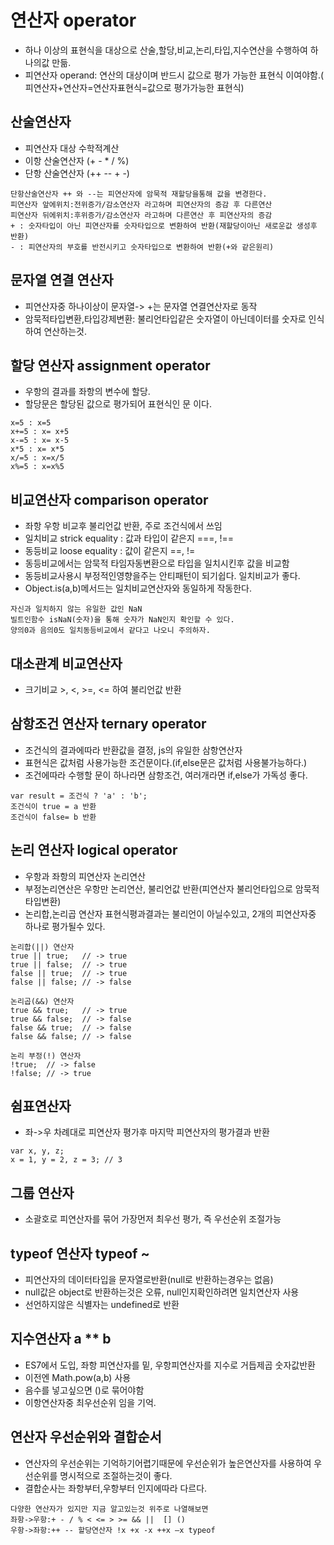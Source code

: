 # 연산자 operator
- 하나 이상의 표현식을 대상으로 산술,할당,비교,논리,타입,지수연산을 수행하여 하나의값 만듦.
- 피연산자 operand: 연산의 대상이며 반드시 값으로 평가 가능한 표현식 이여야함.( 피연산자+연산자=연산자표현식=값으로 평가가능한 표현식)

## 산술연산자
- 피연산자 대상 수학적계산
- 이항 산술연산자 (+ - * / %)
- 단항 산술연산자 (++ -- + -)
```
단항산술연산자 ++ 와 --는 피연산자에 암묵적 재할당을통해 값을 변경한다.
피연산자 앞에위치:전위증가/감소연산자 라고하며 피연산자의 증감 후 다른연산
피연산자 뒤에위치:후위증가/감소연산자 라고하며 다른연산 후 피연산자의 증감
+ : 숫자타입이 아닌 피연산자를 숫자타입으로 변환하여 반환(재할당이아닌 새로운값 생성후 반환)
- : 피연산자의 부호를 반전시키고 숫자타입으로 변환하여 반환(+와 같은원리)
```

## 문자열 연결 연산자
- 피연산자중 하나이상이 문자열-> +는 문자열 연결연산자로 동작
- 암묵적타입변환,타입강제변환: 불리언타입같은 숫자열이 아닌데이터를 숫자로 인식하여 연산하는것.

## 할당 연산자 assignment operator
- 우항의 결과를 좌항의 변수에 할당.
- 할당문은 할당된 값으로 평가되어 표현식인 문 이다.
```
x=5 : x=5
x+=5 : x= x+5
x-=5 : x= x-5
x*5 : x= x*5
x/=5 : x=x/5
x%=5 : x=x%5
```
## 비교연산자 comparison operator
- 좌항 우항 비교후 불리언값 반환, 주로 조건식에서 쓰임
- 일치비교 strick equality : 값과 타입이 같은지 ===, !==
- 동등비교 loose equality : 값이 같은지 ==, !=
- 동등비교에서는 암묵적 타임자동변환으로 타입을 일치시킨후 값을 비교함
- 동등비교사용시 부정적인영향을주는 안티패턴이 되기쉽다. 일치비교가 좋다.
- Object.is(a,b)메서드는 일치비교연산자와 동일하게 작동한다.
```
자신과 일치하지 않는 유일한 값인 NaN
빌트인함수 isNaN(숫자)을 통해 숫자가 NaN인지 확인할 수 있다.
양의0과 음의0도 일치동등비교에서 같다고 나오니 주의하자.
```

## 대소관계 비교연산자
- 크기비교 >, <, >=, <= 하여 불리언값 반환

## 삼항조건 연산자 ternary operator
- 조건식의 결과에따라 반환값을 결정, js의 유일한 삼항연산자
- 표현식은 값처럼 사용가능한 조건문이다.(if,else문은 값처럼 사용불가능하다.)
- 조건에따라 수행할 문이 하나라면 삼항조건, 여러개라면 if,else가 가독성 좋다.
```
var result = 조건식 ? 'a' : 'b';
조건식이 true = a 반환
조건식이 false= b 반환
```

## 논리 연산자 logical operator
- 우항과 좌항의 피연산자 논리연산
- 부정논리연산은 우항만 논리연산, 불리언값 반환(피연산자 불리언타입으로 암묵적타입변환)
- 논리합,논리곱 연산자 표현식평과결과는 불리언이 아닐수있고, 2개의 피연산자중 하나로 평가될수 있다.
```
논리합(||) 연산자
true || true;   // -> true
true || false;  // -> true
false || true;  // -> true
false || false; // -> false

논리곱(&&) 연산자
true && true;   // -> true
true && false;  // -> false
false && true;  // -> false
false && false; // -> false

논리 부정(!) 연산자
!true;  // -> false
!false; // -> true
```

## 쉼표연산자
- 좌->우 차례대로 피연산자 평가후 마지막 피연산자의 평가결과 반환
```
var x, y, z;
x = 1, y = 2, z = 3; // 3
```

## 그룹 연산자
- 소괄호로 피연산자를 묶어 가장먼저 최우선 평가, 즉 우선순위 조절가능

## typeof 연산자 typeof ~
- 피연산자의 데이터타입을 문자열로반환(null로 반환하는경우는 없음)
- null값은 object로 반환하는것은 오류, null인지확인하려면 일치연산자 사용
- 선언하지않은 식별자는 undefined로 반환

## 지수연산자 a ** b
- ES7에서 도입, 좌항 피연산자를 밑, 우항피연산자를 지수로 거듭제곱 숫자값반환
- 이전엔 Math.pow(a,b) 사용
- 음수를 넣고싶으면 ()로 묶어야함
- 이항연산자중 최우선순위 임을 기억.

## 연산자 우선순위와 결합순서
- 연산자의 우선순위는 기억하기어렵기때문에 우선순위가 높은연산자를 사용하여 우선순위를 명시적으로 조절하는것이 좋다.
- 결합순사는 좌항부터,우항부터 인지에따라 다르다.
```
다양한 연산자가 있지만 지금 알고있는것 위주로 나열해보면
좌항->우항:+ - / % < <= > >= && ||  [] ()
우항->좌항:++ -- 할당연산자 !x +x -x ++x –x typeof
```